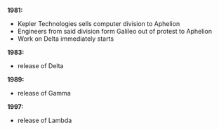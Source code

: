 **1981:**
- Kepler Technologies sells computer division to Aphelion
- Engineers from said division form Galileo out of protest to Aphelion
- Work on Delta immediately starts

**1983:**
- release of Delta

**1989:**
- release of Gamma

**1997:**
- release of Lambda
